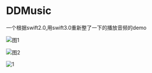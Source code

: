 # DDMusic
一个根据swift2.0,用swift3.0重新整了一下的播放音频的demo

![图1](https://cl.ly/160n3r3J263g)

![图2](https://cl.ly/3y3O2f461A03)

![1](https://pan.baidu.com/s/1pKQSnPp)

